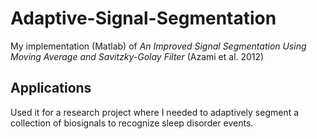 # Adaptive-Signal-Segmentation

My implementation (Matlab) of *An Improved Signal Segmentation Using Moving Average and Savitzky-Golay Filter* (Azami et al. 2012)

## Applications
Used it for a research project where I needed to adaptively segment a collection of biosignals to recognize sleep disorder events.
